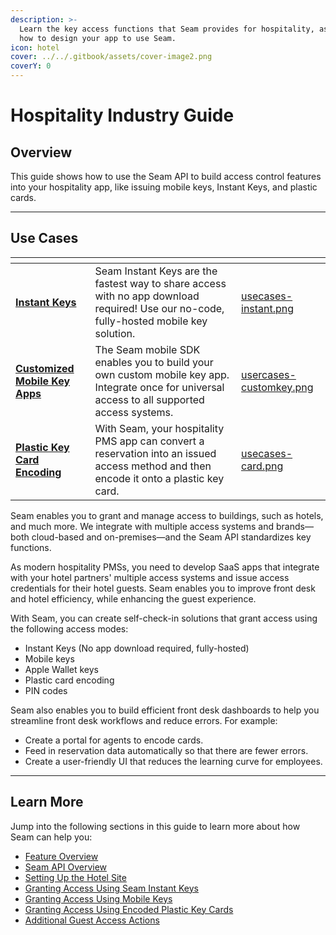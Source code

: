```yaml
---
description: >-
  Learn the key access functions that Seam provides for hospitality, as well as
  how to design your app to use Seam.
icon: hotel
cover: ../../.gitbook/assets/cover-image2.png
coverY: 0
---
```


# Hospitality Industry Guide

## Overview

This guide shows how to use the Seam API to build access control features into your hospitality app, like issuing mobile keys, Instant Keys, and plastic cards.

***

## Use Cases

<table data-view="cards"><thead><tr><th></th><th></th><th data-hidden data-card-cover data-type="files"></th></tr></thead><tbody><tr><td><a href="granting-access-using-seam-instant-keys.md"><strong>Instant Keys</strong></a></td><td>Seam Instant Keys are the fastest way to share access with no app download required! Use our no-code, fully-hosted mobile key solution.</td><td><a href="../../.gitbook/assets/usecases-instant.png">usecases-instant.png</a></td></tr><tr><td><a href="granting-access-using-mobile-keys.md"><strong>Customized Mobile Key Apps</strong></a></td><td>The Seam mobile SDK enables you to build your own custom mobile key app. Integrate once for universal access to all supported access systems.</td><td><a href="../../.gitbook/assets/usercases-customkey.png">usercases-customkey.png</a></td></tr><tr><td><a href="granting-access-using-encoded-plastic-key-cards.md"><strong>Plastic Key Card Encoding</strong></a></td><td>With Seam, your hospitality PMS app can convert a reservation into an issued access method and then encode it onto a plastic key card.</td><td><a href="../../.gitbook/assets/usecases-card.png">usecases-card.png</a></td></tr></tbody></table>

Seam enables you to grant and manage access to buildings, such as hotels, and much more. We integrate with multiple access systems and brands—both cloud-based and on-premises—and the Seam API standardizes key functions.

As modern hospitality PMSs, you need to develop SaaS apps that integrate with your hotel partners' multiple access systems and issue access credentials for their hotel guests. Seam enables you to improve front desk and hotel efficiency, while enhancing the guest experience.

With Seam, you can create self-check-in solutions that grant access using the following access modes:

* Instant Keys (No app download required, fully-hosted)
* Mobile keys
* Apple Wallet keys
* Plastic card encoding
* PIN codes

Seam also enables you to build efficient front desk dashboards to help you streamline front desk workflows and reduce errors. For example:

* Create a portal for agents to encode cards.
* Feed in reservation data automatically so that there are fewer errors.
* Create a user-friendly UI that reduces the learning curve for employees.

***

## Learn More

Jump into the following sections in this guide to learn more about how Seam can help you:

* [Feature Overview](feature-overview.md)
* [Seam API Overview](seam-api-overview.md)
* [Setting Up the Hotel Site](setting-up-the-hotel-site.md)
* [Granting Access Using Seam Instant Keys](granting-access-using-seam-instant-keys.md)
* [Granting Access Using Mobile Keys](granting-access-using-mobile-keys.md)
* [Granting Access Using Encoded Plastic Key Cards](granting-access-using-encoded-plastic-key-cards.md)
* [Additional Guest Access Actions](additional-guest-access-actions.md)
